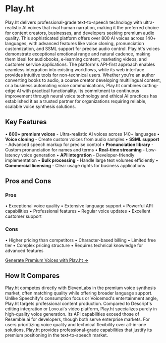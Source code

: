 # Play.ht

Play.ht delivers professional-grade text-to-speech technology with ultra-realistic AI voices that rival human narration, making it the preferred choice for content creators, businesses, and developers seeking premium audio quality. This sophisticated platform offers over 800 AI voices across 140+ languages, with advanced features like voice cloning, pronunciation customization, and SSML support for precise audio control. Play.ht's voices demonstrate exceptional emotional range and natural cadence, making them ideal for audiobooks, e-learning content, marketing videos, and customer service applications. The platform's API-first approach enables seamless integration into existing workflows, while its web interface provides intuitive tools for non-technical users. Whether you're an author converting books to audio, a course creator developing multilingual content, or a business automating voice communications, Play.ht combines cutting-edge AI with practical functionality. Its commitment to continuous improvement through neural voice technology and ethical AI practices has established it as a trusted partner for organizations requiring reliable, scalable voice synthesis solutions.

## Key Features

• **800+ premium voices** - Ultra-realistic AI voices across 140+ languages
• **Voice cloning** - Create custom voices from audio samples
• **SSML support** - Advanced speech markup for precise control
• **Pronunciation library** - Custom pronunciation for names and terms
• **Real-time streaming** - Low-latency voice generation
• **API integration** - Developer-friendly implementation
• **Bulk processing** - Handle large text volumes efficiently
• **Commercial licensing** - Clear usage rights for business applications

## Pros and Cons

### Pros
• Exceptional voice quality
• Extensive language support
• Powerful API capabilities
• Professional features
• Regular voice updates
• Excellent customer support

### Cons
• Higher pricing than competitors
• Character-based billing
• Limited free tier
• Complex pricing structure
• Requires technical knowledge for advanced features

[Generate Premium Voices with Play.ht →](https://play.ht)

## How It Compares

Play.ht competes directly with ElevenLabs in the premium voice synthesis market, often matching quality while offering broader language support. Unlike Speechify's consumption focus or Voicemod's entertainment angle, Play.ht targets professional content production. Compared to Descript's editing integration or Lovo.ai's video platform, Play.ht specializes purely in high-quality voice generation. Its API capabilities exceed those of Resemble.ai for developers, though both serve enterprise markets. For users prioritizing voice quality and technical flexibility over all-in-one solutions, Play.ht provides professional-grade capabilities that justify its premium positioning in the text-to-speech market.